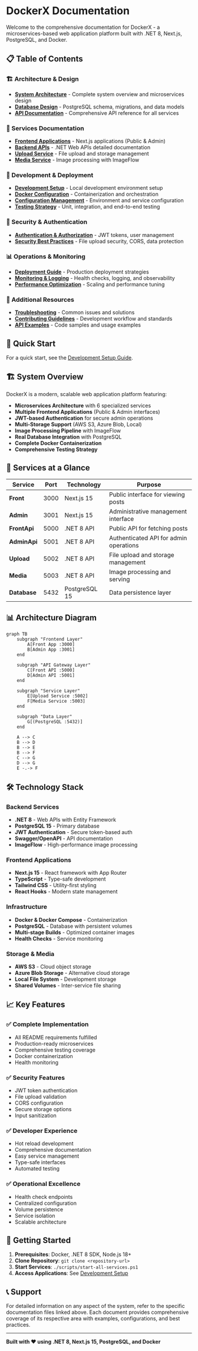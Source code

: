# DockerX Documentation

Welcome to the comprehensive documentation for DockerX - a microservices-based web application platform built with .NET 8, Next.js, PostgreSQL, and Docker.

## 📋 Table of Contents

### 🏗️ Architecture & Design
- [**System Architecture**](./architecture.md) - Complete system overview and microservices design
- [**Database Design**](./database.md) - PostgreSQL schema, migrations, and data models
- [**API Documentation**](./api.md) - Comprehensive API reference for all services

### 🚀 Services Documentation
- [**Frontend Applications**](./frontend.md) - Next.js applications (Public & Admin)
- [**Backend APIs**](./backend.md) - .NET Web APIs detailed documentation
- [**Upload Service**](./upload-service.md) - File upload and storage management
- [**Media Service**](./media-service.md) - Image processing with ImageFlow

### 🔧 Development & Deployment
- [**Development Setup**](./development.md) - Local development environment setup
- [**Docker Configuration**](./docker.md) - Containerization and orchestration
- [**Configuration Management**](./configuration.md) - Environment and service configuration
- [**Testing Strategy**](./testing.md) - Unit, integration, and end-to-end testing

### 🔐 Security & Authentication
- [**Authentication & Authorization**](./authentication.md) - JWT tokens, user management
- [**Security Best Practices**](./security.md) - File upload security, CORS, data protection

### 📊 Operations & Monitoring
- [**Deployment Guide**](./deployment.md) - Production deployment strategies
- [**Monitoring & Logging**](./monitoring.md) - Health checks, logging, and observability
- [**Performance Optimization**](./performance.md) - Scaling and performance tuning

### 🔧 Additional Resources
- [**Troubleshooting**](./troubleshooting.md) - Common issues and solutions
- [**Contributing Guidelines**](./contributing.md) - Development workflow and standards
- [**API Examples**](./api-examples.md) - Code samples and usage examples

## 🌟 Quick Start

For a quick start, see the [Development Setup Guide](./development.md).

## 🏗️ System Overview

DockerX is a modern, scalable web application platform featuring:

- **Microservices Architecture** with 6 specialized services
- **Multiple Frontend Applications** (Public & Admin interfaces)
- **JWT-based Authentication** for secure admin operations
- **Multi-Storage Support** (AWS S3, Azure Blob, Local)
- **Image Processing Pipeline** with ImageFlow
- **Real Database Integration** with PostgreSQL
- **Complete Docker Containerization**
- **Comprehensive Testing Strategy**

## 🚀 Services at a Glance

| Service | Port | Technology | Purpose |
|---------|------|------------|---------|
| **Front** | 3000 | Next.js 15 | Public interface for viewing posts |
| **Admin** | 3001 | Next.js 15 | Administrative management interface |
| **FrontApi** | 5000 | .NET 8 API | Public API for fetching posts |
| **AdminApi** | 5001 | .NET 8 API | Authenticated API for admin operations |
| **Upload** | 5002 | .NET 8 API | File upload and storage management |
| **Media** | 5003 | .NET 8 API | Image processing and serving |
| **Database** | 5432 | PostgreSQL 15 | Data persistence layer |

## 📊 Architecture Diagram

```mermaid
graph TB
    subgraph "Frontend Layer"
        A[Front App :3000]
        B[Admin App :3001]
    end
    
    subgraph "API Gateway Layer"
        C[Front API :5000]
        D[Admin API :5001]
    end
    
    subgraph "Service Layer"
        E[Upload Service :5002]
        F[Media Service :5003]
    end
    
    subgraph "Data Layer"
        G[(PostgreSQL :5432)]
    end
    
    A --> C
    B --> D
    B --> E
    B --> F
    C --> G
    D --> G
    E -.-> F
```

## 🛠️ Technology Stack

### Backend Services
- **.NET 8** - Web APIs with Entity Framework
- **PostgreSQL 15** - Primary database
- **JWT Authentication** - Secure token-based auth
- **Swagger/OpenAPI** - API documentation
- **ImageFlow** - High-performance image processing

### Frontend Applications
- **Next.js 15** - React framework with App Router
- **TypeScript** - Type-safe development
- **Tailwind CSS** - Utility-first styling
- **React Hooks** - Modern state management

### Infrastructure
- **Docker & Docker Compose** - Containerization
- **PostgreSQL** - Database with persistent volumes
- **Multi-stage Builds** - Optimized container images
- **Health Checks** - Service monitoring

### Storage & Media
- **AWS S3** - Cloud object storage
- **Azure Blob Storage** - Alternative cloud storage
- **Local File System** - Development storage
- **Shared Volumes** - Inter-service file sharing

## 📈 Key Features

### ✅ **Complete Implementation**
- All README requirements fulfilled
- Production-ready microservices
- Comprehensive testing coverage
- Docker containerization
- Health monitoring

### ✅ **Security Features**
- JWT token authentication
- File upload validation
- CORS configuration
- Secure storage options
- Input sanitization

### ✅ **Developer Experience**
- Hot reload development
- Comprehensive documentation
- Easy service management
- Type-safe interfaces
- Automated testing

### ✅ **Operational Excellence**
- Health check endpoints
- Centralized configuration
- Volume persistence
- Service isolation
- Scalable architecture

## 🚀 Getting Started

1. **Prerequisites**: Docker, .NET 8 SDK, Node.js 18+
2. **Clone Repository**: `git clone <repository-url>`
3. **Start Services**: `./scripts/start-all-services.ps1`
4. **Access Applications**: See [Development Setup](./development.md)

## 📞 Support

For detailed information on any aspect of the system, refer to the specific documentation files linked above. Each document provides comprehensive coverage of its respective area with examples, configurations, and best practices.

---

**Built with ❤️ using .NET 8, Next.js 15, PostgreSQL, and Docker** 